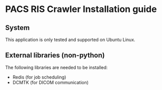 # PACS RIS Crawler Installation guide


## System 
This application is only tested and supported on Ubuntu Linux.

## External libraries (non-python)
The following libraries are needed to be installed:
 * Redis (for job scheduling)
 * DCMTK (for DICOM communication)